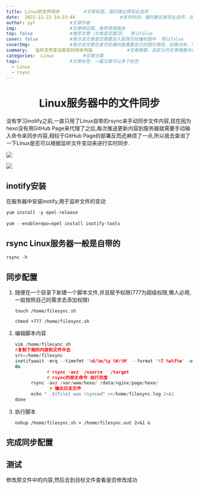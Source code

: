 ```yaml
---
title: Linux的文件同步         #文章标题，强烈建议填写此选项
date:  2022-11-23 14:23:44                 #发布时间，强烈建议填写此选项，且最好保证全局唯一
author: yyl             #文章作者
img:                    #文章特征图，推荐使用图床
top: false              #推荐文章（文章是否置顶）  默认false
cover: false            #表示该文章是否需要加入到首页轮播封面中  默认false
coverImg:               #表示该文章在首页轮播封面需要显示的图片路径，如果没有，则默认使用文章的特色图片
summary:   监听文件变动来实时同步内容             #文章摘要，自定义的文章摘要内容
categories:  Linux           #文章分类
tags:                   #文章标签，一篇文章可以多个标签
  - Linux
  - rsync
---
```


# <center>Linux服务器中的文件同步

没有学习inotify之前,一直只用了Linux自带的rsync来手动同步文件内容,现在因为hexo没有用GitHub Page来代理了之后,每次推送更新内容到服务器就需要手动输入命令来同步内容,相较于GitHub Page的部署反而还麻烦了一点,所以我去查询了一下Linux是否可以根据监听文件变动来进行实时同步.

![](https://zephyr0ne-1317564640.cos.ap-chengdu.myqcloud.com/2023-08-28%2010.06.38.png)

![](https://zephyr0ne-1317564640.cos.ap-chengdu.myqcloud.com/2023-08-28%2010.06.15.png)

## **inotify安装**

   在服务器中安装inotify,用于监听文件的变动

   ```c
   yum install -y epel-release
    
   yum --enablerepo=epel install inotify-tools
   ```

## **rsync Linux服务器一般是自带的**

   ```
   rsync -h
   ```



## **同步配置**

1. 随便在一个目录下新建一个脚本文件,并且赋予权限(777为超级权限,懒人必用,一般按照自己的需求去添加权限)

   ```
   touch /home/filesync.sh
    
   chmod +777 /home/filesync.sh
   ```

2. 编辑脚本内容

   ```c
   vim /home/filesync.sh
   #复制下面的内容到文件中去
   src=/home/filesync
   inotifywait -mrq --timefmt '%d/%m/%y %H:%M' --format '%T %w%f%e' -e modify,move,close_write,delete,create,attrib $src |  while read file
   do
               # rsync -avz  /source   /target
               # rsync的相关命令 自行百度
         rsync -avz /var/www/hexo/ /data/nginx/page/hexo/
                # 输出日志文件
         echo "  ${file} was rsynced" >>/home/filesync.log 2>&1
   done
   ```

3. 执行脚本

   ```
   nohup /home/filesync.sh > /home/filesync.out 2>&1 &
   ```



##  **完成同步配置**

## **测试**

   修改原文件中的内容,然后去到目标文件查看是否修改成功
